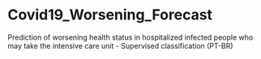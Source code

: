 # Covid19_Worsening_Forecast
Prediction of worsening health status in hospitalized infected people who may take the intensive care unit - Supervised classification (PT-BR)
